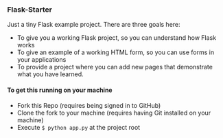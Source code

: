 ### Flask-Starter

Just a tiny Flask example project. There are three goals here:

* To give you a working Flask project, so you can understand how Flask works
* To give an example of a working HTML form, so you can use forms in your applications
* To provide a project where you can add new pages that demonstrate what you have learned.

#### To get this running on your machine

* Fork this Repo (requires being signed in to GitHub)
* Clone the fork to your machine (requires having Git installed on your machine)
* Execute `$ python app.py` at the project root
